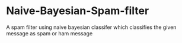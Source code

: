 # Naive-Bayesian-Spam-filter
A spam filter using naive bayesian classifer which classifies the given message as spam or ham message
